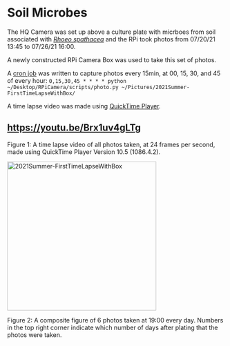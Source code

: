 # Soil Microbes

The HQ Camera was set up above a culture plate with micrboes from soil associated with [*Rhoeo spathacea*](https://en.wikipedia.org/wiki/Tradescantia_spathacea) and the RPi took photos from 07/20/21 13:45 to 07/26/21 16:00.

A newly constructed RPi Camera Box was used to take this set of photos.

A [cron job](https://en.wikipedia.org/wiki/Cron) was written to capture photos every 15min, at 00, 15, 30, and 45 of every hour: `0,15,30,45 * * * * python ~/Desktop/RPiCamera/scripts/photo.py ~/Pictures/2021Summer-FirstTimeLapseWithBox/`

A time lapse video was made using [QuickTime Player](https://en.wikipedia.org/wiki/QuickTime).

## https://youtu.be/Brx1uv4gLTg

Figure 1: A time lapse video of all photos taken, at 24 frames per second, made using QuickTime Player Version 10.5 (1086.4.2).

<img width="345" alt="2021Summer-FirstTimeLapseWithBox" src="https://user-images.githubusercontent.com/66045478/127059419-ba96c2d0-d0d4-46b1-b10e-c6dc85d59d17.png">

Figure 2: A composite figure of 6 photos taken at 19:00 every day. Numbers in the top right corner indicate which number of days after plating that the photos were taken.
